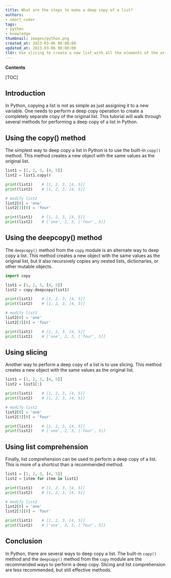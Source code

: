 ```yaml
---
title: What are the steps to make a deep copy of a list?
authors:
- smart_coder
tags:
- python
- knowledge
thumbnail: images/python.png
created_at: 2023-03-06 00:00:00
updated_at: 2023-03-06 00:00:00
tldr: Use slicing to create a new list with all the elements of the original list `new\_list = original\_list[]`.
---
```


**Contents**

[TOC]

## Introduction

In Python, copying a list is not as simple as just assigning it to a new variable. One needs to perform a deep copy operation to create a completely separate copy of the original list. This tutorial will walk through several methods for performing a deep copy of a list in Python.

## Using the copy() method

The simplest way to deep copy a list in Python is to use the built-in `copy()` method. This method creates a new object with the same values as the original list.

```python
list1 = [1, 2, 3, [4, 5]]
list2 = list1.copy()

print(list1)    # [1, 2, 3, [4, 5]]
print(list2)    # [1, 2, 3, [4, 5]]

# modify list2
list2[0] = 'one'
list2[3][0] = 'four'

print(list1)    # [1, 2, 3, [4, 5]]
print(list2)    # ['one', 2, 3, ['four', 5]]
```

## Using the deepcopy() method

The `deepcopy()` method from the `copy` module is an alternate way to deep copy a list. This method creates a new object with the same values as the original list, but it also recursively copies any nested lists, dictionaries, or other mutable objects.

```python
import copy

list1 = [1, 2, 3, [4, 5]]
list2 = copy.deepcopy(list1)

print(list1)    # [1, 2, 3, [4, 5]]
print(list2)    # [1, 2, 3, [4, 5]]

# modify list2
list2[0] = 'one'
list2[3][0] = 'four'

print(list1)    # [1, 2, 3, [4, 5]]
print(list2)    # ['one', 2, 3, ['four', 5]]
```

## Using slicing

Another way to perform a deep copy of a list is to use slicing. This method creates a new object with the same values as the original list.

```python
list1 = [1, 2, 3, [4, 5]]
list2 = list1[:]

print(list1)    # [1, 2, 3, [4, 5]]
print(list2)    # [1, 2, 3, [4, 5]]

# modify list2
list2[0] = 'one'
list2[3][0] = 'four'

print(list1)    # [1, 2, 3, [4, 5]]
print(list2)    # ['one', 2, 3, ['four', 5]]
```

## Using list comprehension

Finally, list comprehension can be used to perform a deep copy of a list. This is more of a shortcut than a recommended method.

```python
list1 = [1, 2, 3, [4, 5]]
list2 = [item for item in list1]

print(list1)    # [1, 2, 3, [4, 5]]
print(list2)    # [1, 2, 3, [4, 5]]

# modify list2
list2[0] = 'one'
list2[3][0] = 'four'

print(list1)    # [1, 2, 3, [4, 5]]
print(list2)    # ['one', 2, 3, ['four', 5]]
```

## Conclusion

In Python, there are several ways to deep copy a list. The built-in `copy()` method and the `deepcopy()` method from the `copy` module are the recommended ways to perform a deep copy. Slicing and list comprehension are less recommended, but still effective methods.
